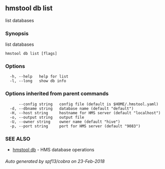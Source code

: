 ## hmstool db list

list databases

### Synopsis

list databases

```
hmstool db list [flags]
```

### Options

```
  -h, --help   help for list
  -l, --long   show db info
```

### Options inherited from parent commands

```
      --config string   config file (default is $HOME/.hmstool.yaml)
  -d, --dbname string   database name (default "default")
  -H, --host string     hostname for HMS server (default "localhost")
  -o, --output string   output file
  -U, --owner string    owner name (default "hive")
  -p, --port string     port for HMS server (default "9083")
```

### SEE ALSO

* [hmstool db](hmstool_db.md)	 - HMS database operations

###### Auto generated by spf13/cobra on 23-Feb-2018
